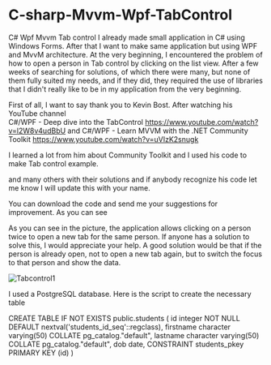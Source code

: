 # C-sharp-Mvvm-Wpf-TabControl
C# Wpf Mvvm  Tab control
I already made small application in C# using Windows Forms. After that I want to make same application but using WPF and MvvM architecture.
At the very beginning, I encountered the problem of how to open a person in Tab control by clicking on the list view. After a few weeks of searching for solutions, of which there were many, but none of them fully suited my needs, and if they did, they required the use of libraries that I didn't really like to be in my application from the very beginning.

First of all, I want to say thank you to Kevin Bost. 
After watching his YouTube channel  
C#/WPF - Deep dive into the TabControl
https://www.youtube.com/watch?v=l2W8v4udBbU and 
C#/WPF - Learn MVVM with the .NET Community Toolkit
https://www.youtube.com/watch?v=uVIzK2snugk

I learned a lot from him about Community Toolkit and I used his code to make Tab control example.

and many others with their solutions and if anybody recognize his code let me know I will update this with your name.

You can download the code and send me your suggestions for improvement. As you can see 

As you can see in the picture, the application allows clicking on a person twice to open a new tab for the same person. If anyone has a solution to solve this, I would appreciate your help. A good solution would be that if the person is already open, not to open a new tab again, but to switch the focus to that person and show the data.


![Tabcontrol1](https://user-images.githubusercontent.com/37701426/222963571-fd2f936b-b628-4d4b-93f5-a350d4d7c957.png)

I used a PostgreSQL database. Here is the script to create the necessary table

CREATE TABLE IF NOT EXISTS public.students
(
    id integer NOT NULL DEFAULT nextval('students_id_seq'::regclass),
    firstname character varying(50) COLLATE pg_catalog."default",
    lastname character varying(50) COLLATE pg_catalog."default",
    dob date,
    CONSTRAINT students_pkey PRIMARY KEY (id)
)
